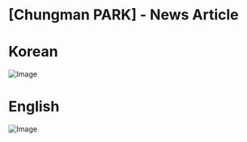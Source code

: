  
 # [Chungman PARK] - News Article

# Korean
![Image](https://github.com/user-attachments/assets/a034325b-94f8-4590-94df-83b69a9501ec)

# English
![Image](https://github.com/user-attachments/assets/ac08ead2-fe3f-4c6f-9b0f-0366e086dec6)





